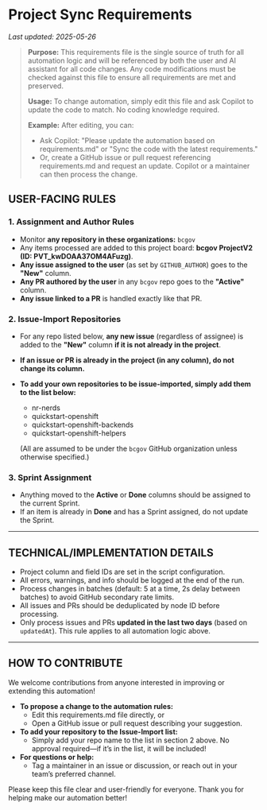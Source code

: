 # Project Sync Requirements

_Last updated: 2025-05-26_

> **Purpose:** This requirements file is the single source of truth for all automation logic and will be referenced by both the user and AI assistant for all code changes. Any code modifications must be checked against this file to ensure all requirements are met and preserved.
> 
> **Usage:** To change automation, simply edit this file and ask Copilot to update the code to match. No coding knowledge required.
> 
> **Example:** After editing, you can:
> - Ask Copilot: "Please update the automation based on requirements.md" or "Sync the code with the latest requirements."
> - Or, create a GitHub issue or pull request referencing requirements.md and request an update. Copilot or a maintainer can then process the change.

## USER-FACING RULES

### 1. Assignment and Author Rules
- Monitor **any repository in these organizations:** `bcgov`
- Any items processed are added to this project board: **bcgov ProjectV2 (ID: PVT_kwDOAA37OM4AFuzg)**.
- **Any issue assigned to the user** (as set by `GITHUB_AUTHOR`) goes to the **"New"** column.
- **Any PR authored by the user** in any `bcgov` repo goes to the **"Active"** column.
- **Any issue linked to a PR** is handled exactly like that PR.

### 2. Issue-Import Repositories
- For any repo listed below, **any new issue** (regardless of assignee) is added to the **"New"** column **if it is not already in the project**.
- **If an issue or PR is already in the project (in any column), do not change its column.**
- **To add your own repositories to be issue-imported, simply add them to the list below:**

  - nr-nerds
  - quickstart-openshift
  - quickstart-openshift-backends
  - quickstart-openshift-helpers
  
  (All are assumed to be under the `bcgov` GitHub organization unless otherwise specified.)

### 3. Sprint Assignment
- Anything moved to the **Active** or **Done** columns should be assigned to the current Sprint.
- If an item is already in **Done** and has a Sprint assigned, do not update the Sprint.

---

## TECHNICAL/IMPLEMENTATION DETAILS

- Project column and field IDs are set in the script configuration.
- All errors, warnings, and info should be logged at the end of the run.
- Process changes in batches (default: 5 at a time, 2s delay between batches) to avoid GitHub secondary rate limits.
- All issues and PRs should be deduplicated by node ID before processing.
- Only process issues and PRs **updated in the last two days** (based on `updatedAt`). This rule applies to all automation logic above.

---

## HOW TO CONTRIBUTE

We welcome contributions from anyone interested in improving or extending this automation!

- **To propose a change to the automation rules:**
  - Edit this requirements.md file directly, or
  - Open a GitHub issue or pull request describing your suggestion.
- **To add your repository to the Issue-Import list:**
  - Simply add your repo name to the list in section 2 above. No approval required—if it’s in the list, it will be included!
- **For questions or help:**
  - Tag a maintainer in an issue or discussion, or reach out in your team’s preferred channel.

Please keep this file clear and user-friendly for everyone. Thank you for helping make our automation better!
